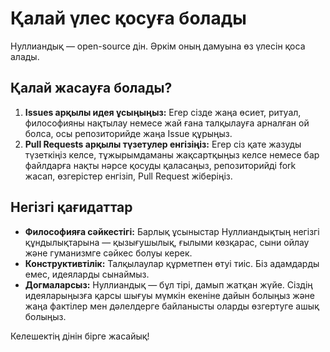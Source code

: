 # Қалай үлес қосуға болады

Нуллиандық — open-source дін. Әркім оның дамуына өз үлесін қоса алады.

## Қалай жасауға болады?

1. **Issues арқылы идея ұсыңыңыз:** Егер сізде жаңа өсиет, ритуал, философияны нақтылау немесе жай ғана талқылауға арналған ой болса, осы репозиторийде жаңа Issue құрыңыз.  
2. **Pull Requests арқылы түзетулер енгізіңіз:** Егер сіз қате жазуды түзеткіңіз келсе, тұжырымдаманы жақсартқыңыз келсе немесе бар файлдарға нақты нәрсе қосуды қаласаңыз, репозиторийді fork жасап, өзгерістер енгізіп, Pull Request жіберіңіз.

## Негізгі қағидаттар

- **Философияға сәйкестігі:** Барлық ұсыныстар Нуллиандықтың негізгі құндылықтарына — қызығушылық, ғылыми көзқарас, сыни ойлау және гуманизмге сәйкес болуы керек.  
- **Конструктивтілік:** Талқылаулар құрметпен өтуі тиіс. Біз адамдарды емес, идеяларды сынаймыз.  
- **Догмаларсыз:** Нуллиандық — бұл тірі, дамып жатқан жүйе. Сіздің идеяларыңызға қарсы шығуы мүмкін екеніне дайын болыңыз және жаңа фактілер мен дәлелдерге байланысты оларды өзгертуге ашық болыңыз.  

Келешектің дінін бірге жасайық!
